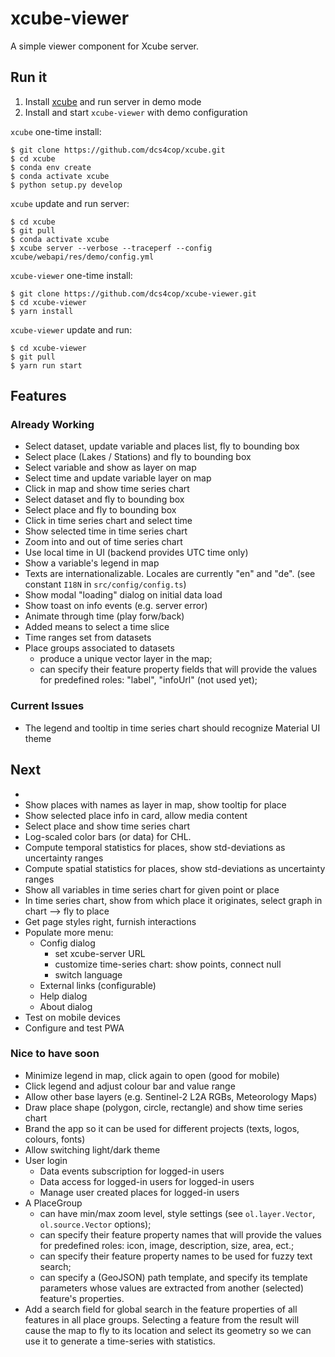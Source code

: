 # xcube-viewer

A simple viewer component for Xcube server.

## Run it

1. Install [xcube](https://github.com/dcs4cop/xcube) and run server in demo mode
2. Install and start `xcube-viewer` with demo configuration

`xcube` one-time install:

    $ git clone https://github.com/dcs4cop/xcube.git
    $ cd xcube
    $ conda env create
    $ conda activate xcube
    $ python setup.py develop  

    
`xcube` update and run server:

    $ cd xcube
    $ git pull
    $ conda activate xcube  
    $ xcube server --verbose --traceperf --config xcube/webapi/res/demo/config.yml  
    


`xcube-viewer` one-time install:

    $ git clone https://github.com/dcs4cop/xcube-viewer.git
    $ cd xcube-viewer
    $ yarn install

`xcube-viewer` update and run:

    $ cd xcube-viewer
    $ git pull
    $ yarn run start


## Features

### Already Working

* Select dataset, update variable and places list, fly to bounding box
* Select place (Lakes / Stations) and fly to bounding box
* Select variable and show as layer on map
* Select time and update variable layer on map
* Click in map and show time series chart
* Select dataset and fly to bounding box
* Select place and fly to bounding box
* Click in time series chart and select time
* Show selected time in time series chart
* Zoom into and out of time series chart
* Use local time in UI (backend provides UTC time only)
* Show a variable's legend in map
* Texts are internationalizable. Locales are currently "en" and "de". (see constant `I18N` in `src/config/config.ts`)
* Show modal "loading" dialog on initial data load
* Show toast on info events (e.g. server error) 
* Animate through time (play forw/back)
* Added means to select a time slice
* Time ranges set from datasets
* Place groups associated to datasets
  - produce a unique vector layer in the map;
  - can specify their feature property fields that will provide the values for predefined roles:
    "label", "infoUrl" (not used yet);

### Current Issues

* The legend and tooltip in time series chart should recognize Material UI theme

## Next

* 
* Show places with names as layer in map, show tooltip for place
* Show selected place info in card, allow media content
* Select place and show time series chart
* Log-scaled color bars (or data) for CHL.
* Compute temporal statistics for places, show std-deviations as uncertainty ranges
* Compute spatial statistics for places, show std-deviations as uncertainty ranges
* Show all variables in time series chart for given point or place
* In time series chart, show from which place it originates, select graph in chart --> fly to place
* Get page styles right, furnish interactions
* Populate more menu:
  * Config dialog
    - set xcube-server URL
    - customize time-series chart: show points, connect null
    - switch language
  * External links (configurable)
  * Help dialog 
  * About dialog
* Test on mobile devices
* Configure and test PWA

### Nice to have soon

* Minimize legend in map, click again to open (good for mobile) 
* Click legend and adjust colour bar and value range
* Allow other base layers (e.g. Sentinel-2 L2A RGBs, Meteorology Maps)
* Draw place shape (polygon, circle, rectangle) and show time series chart
* Brand the app so it can be used for different projects (texts, logos, colours, fonts)
* Allow switching light/dark theme
* User login
    - Data events subscription for logged-in users 
    - Data access for logged-in users for logged-in users 
    - Manage user created places for logged-in users
* A PlaceGroup
    - can have min/max zoom level, style settings (see `ol.layer.Vector`, `ol.source.Vector` options);
    - can specify their feature property names that will provide the values for predefined roles:
      icon, image, description, size, area, ect.;
    - can specify their feature property names to be used for fuzzy text search;
    - can specify a (GeoJSON) path template, and specify its template parameters
      whose values are extracted from another (selected) feature's properties.
* Add a search field for global search in the feature properties of all features in all place groups.
  Selecting a feature from the result will cause the map to fly to its location and select its geometry so we can
  use it to generate a time-series with statistics.



